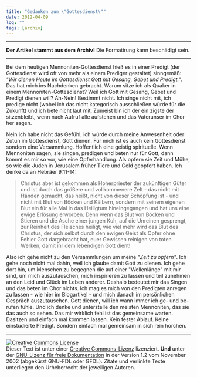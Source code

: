 ```yaml
---
title: "Gedanken zum \"Gottesdienst\""
date: 2012-04-09
log: ""
tags: [archiv]
---
```

<hr><b>Der Artikel stammt aus dem Archiv!</b> Die Formatirung kann beschädigt sein.<hr>
<p>Bei dem heutigen Mennoniten-Gottesdienst hieß es in einer Predigt (der Gottesdienst wird oft von mehr als einem Prediger gestaltet) sinngemäß: <i>"Wir dienen Heute im Gottesdienst Gott mit Gesang, Gebet und Predigt."</i>. Das hat mich ins Nachdenken gebracht. Warum sitze ich als Quaker in einem Mennoniten-Gottesdienst? Weil ich Gott mit Gesang, Gebet und Predigt dienen will? Äh-Nein! Bestimmt nicht. Ich singe nicht mit, ich predige nicht (wobei ich das nicht kategorisch ausschließen würde für die Zukunft) und ich bete nicht laut mit. Zumeist bin ich der ein zigste der sitzenbleibt, wenn nach Aufruf alle aufstehen und das Vaterunser im Chor her sagen.</p>

<p>Nein ich habe nicht das Gefühl, ich würde durch meine Anwesenheit oder Zutun im Gottesdienst, Gott dienen. Für mich ist es auch kein Gottesdienst sondern eine Versammlung. Hoffentlich eine geistig spirituelle. Wenn Mennoniten sagen, sie singen, predigen und beten nur für Gott, dann kommt es mir so vor, wie eine Opferhandlung. Als opfern sie Zeit und Mühe, so wie die Juden in Jerusalem früher Tiere und Geld geopfert haben. Ich denke da an Hebräer 9:11-14:</p>

<blockquote>
Christus aber ist gekommen als Hoherpriester der zukünftigen Güter und ist durch das größere und vollkommenere Zelt - das nicht mit Händen gemacht, das heißt, nicht von dieser Schöpfung ist - und nicht mit Blut von Böcken und Kälbern, sondern mit seinem eigenen Blut ein für alle Mal in das Heiligtum hineingegangen und hat uns eine ewige Erlösung erworben. Denn wenn das Blut von Böcken und Stieren und die Asche einer jungen Kuh, auf die Unreinen gesprengt, zur Reinheit des Fleisches heiligt, wie viel mehr wird das Blut des Christus, der sich selbst durch den ewigen Geist als Opfer ohne Fehler Gott dargebracht hat, euer Gewissen reinigen von toten Werken, damit ihr dem lebendigen Gott dient!
</blockquote>

<p>Also ich gehe nicht zu den Versammlungen um meine <i>"Zeit zu opfern"</i>. Ich gehe noch nicht mal dahin, weil ich glaube damit Gott zu dienen. Ich gehe dort hin, um Menschen zu begegnen die auf einer "Wellenlänge" mit mir sind, um mich auszutauschen, mich inspirieren zu lassen und teil zunehmen an den Leid und Glück im Leben anderer. Deshalb bedeutet mir das Singen und das beten im Chor nichts. Ich mag es mich von den Predigten anregen zu lassen - wie hier im Blogartikel - und mich danach im persönlichen Gespräch auszutauschen. Gott dienen, will ich wann immer ich ge- und be-rufen fühle. Und ich denke und unterstelle den meisten Mennoniten, das sie das auch so sehen. Das mir wirklich fehl ist das gemeinsame warten. Dasitzen und einfach mal kommen lassen. Kein fester Ablauf. Keine einstudierte Predigt. Sondern einfach mal gemeinsam in sich rein horchen.</p>


<hr />
<p><a rel="license" href="http://creativecommons.org/licenses/by-sa/3.0/de/"><img alt="Creative Commons License" style="border-width: 0pt;" src="http://i.creativecommons.org/l/by-sa/3.0/de/88x31.png" /></a><br />
Dieser <span xmlns:dc="http://purl.org/dc/elements/1.1/" href="http://purl.org/dc/dcmitype/Text" rel="dc:type">Text</span> ist unter einer <a rel="license" href="http://creativecommons.org/licenses/by-sa/3.0/de/">Creative Commons-Lizenz</a> lizenziert. <b>Und</b> unter der <a href="http://de.wikipedia.org/wiki/GFDL">GNU-Lizenz f&uuml;r freie Dokumentation</a> in der Version 1.2 vom November 2002 (abgek&uuml;rzt GNU-FDL oder GFDL). Zitate und verlinkte Texte unterliegen den Urheberrecht der jeweiligen Autoren.</p>
